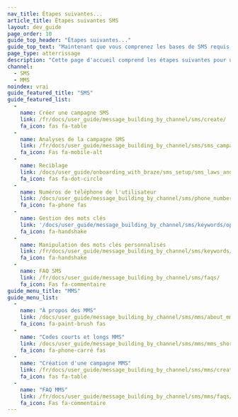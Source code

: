 ```yaml
---
nav_title: Étapes suivantes...
article_title: Étapes suivantes SMS
layout: dev_guide
page_order: 10
guide_top_header: "Étapes suivantes..."
guide_top_text: "Maintenant que vous comprenez les bases de SMS requis pour l'intégration, préparez-vous à visiter notre <a href='/docs/user_guide/message_building_by_channel/sms/'>section SMS dédiée</a> pour plus de sujets tels que la création d'une campagne SMS, comprendre les analyses de campagne et le traitement des mots clés SMS."
page_type: atterrissage
description: "Cette page d'accueil comprend les étapes suivantes pour une fois que vous avez terminé votre configuration SMS initial."
channel:
  - SMS
  - MMS
noindex: vrai
guide_featured_title: "SMS"
guide_featured_list:
  - 
    name: Créer une campagne SMS
    link: /fr/docs/user_guide/message_building_by_channel/sms/create/
    fa_icon: fas fa-table
  - 
    name: Analyses de la campagne SMS
    link: /fr/docs/user_guide/message_building_by_channel/sms/sms_campaign_analytics/
    fa_icon: Fas fa-mobile-alt
  - 
    name: Reciblage
    link: /docs/user_guide/onboarding_with_braze/sms_setup/sms_laws_and_regulations/
    fa_icon: fas fa-dot-circle
  - 
    name: Numéros de téléphone de l'utilisateur
    link: /docs/user_guide/message_building_by_channel/sms/phone_numbers/user_phone_numbers/
    fa_icon: fa-phone fas
  - 
    name: Gestion des mots clés
    link: '/docs/user_guide/message_building_by_channel/sms/keywords/optin_optout/#managing-keywords-and-auto-responses'
    fa_icon: fa-handshake
  - 
    name: Manipulation des mots clés personnalisés
    link: /fr/docs/user_guide/message_building_by_channel/sms/keywords/keyword_handling/
    fa_icon: fa-handshake
  - 
    name: FAQ SMS
    link: /fr/docs/user_guide/message_building_by_channel/sms/faqs/
    fa_icon: Fas fa-commentaire
guide_menu_title: "MMS"
guide_menu_list:
  - 
    name: "À propos des MMS"
    link: /docs/user_guide/message_building_by_channel/sms/mms/about_mms/
    fa_icon: fa-paint-brush fas
  - 
    name: "Codes courts et longs MMS"
    link: /docs/user_guide/message_building_by_channel/sms/mms/mms_short_long_codes/
    fa_icon: fa-phone-carré fas
  - 
    name: "Création d'une campagne MMS"
    link: /fr/docs/user_guide/message_building_by_channel/sms/mms/create/
    fa_icon: fas fa-table
  - 
    name: "FAQ MMS"
    link: /fr/docs/user_guide/message_building_by_channel/sms/mms/faqs/
    fa_icon: Fas fa-commentaire
---
```


